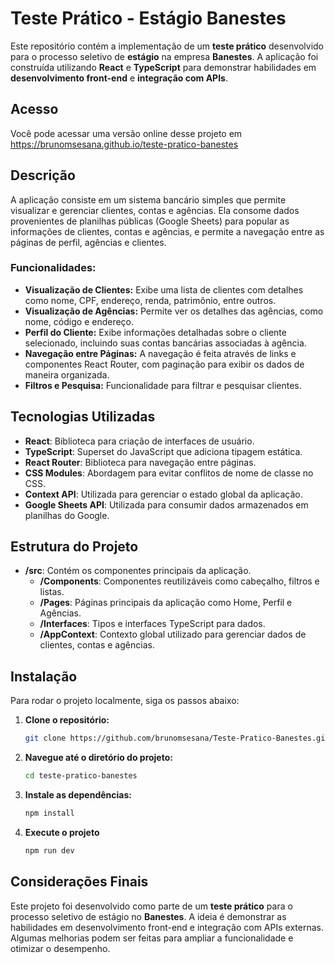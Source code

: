 # Teste Prático - Estágio Banestes

Este repositório contém a implementação de um **teste prático** desenvolvido para o processo seletivo de **estágio** na empresa **Banestes**. A aplicação foi construída utilizando **React** e **TypeScript** para demonstrar habilidades em **desenvolvimento front-end** e **integração com APIs**.

## Acesso

Você pode acessar uma versão online desse projeto em https://brunomsesana.github.io/teste-pratico-banestes

## Descrição

A aplicação consiste em um sistema bancário simples que permite visualizar e gerenciar clientes, contas e agências. Ela consome dados provenientes de planilhas públicas (Google Sheets) para popular as informações de clientes, contas e agências, e permite a navegação entre as páginas de perfil, agências e clientes.

### Funcionalidades:

- **Visualização de Clientes:** Exibe uma lista de clientes com detalhes como nome, CPF, endereço, renda, patrimônio, entre outros.
- **Visualização de Agências:** Permite ver os detalhes das agências, como nome, código e endereço.
- **Perfil do Cliente:** Exibe informações detalhadas sobre o cliente selecionado, incluindo suas contas bancárias associadas à agência.
- **Navegação entre Páginas:** A navegação é feita através de links e componentes React Router, com paginação para exibir os dados de maneira organizada.
- **Filtros e Pesquisa:** Funcionalidade para filtrar e pesquisar clientes.

## Tecnologias Utilizadas

- **React**: Biblioteca para criação de interfaces de usuário.
- **TypeScript**: Superset do JavaScript que adiciona tipagem estática.
- **React Router**: Biblioteca para navegação entre páginas.
- **CSS Modules**: Abordagem para evitar conflitos de nome de classe no CSS.
- **Context API**: Utilizada para gerenciar o estado global da aplicação.
- **Google Sheets API**: Utilizada para consumir dados armazenados em planilhas do Google.

## Estrutura do Projeto

- **/src**: Contém os componentes principais da aplicação.
  - **/Components**: Componentes reutilizáveis como cabeçalho, filtros e listas.
  - **/Pages**: Páginas principais da aplicação como Home, Perfil e Agências.
  - **/Interfaces**: Tipos e interfaces TypeScript para dados.
  - **/AppContext**: Contexto global utilizado para gerenciar dados de clientes, contas e agências.

## Instalação

Para rodar o projeto localmente, siga os passos abaixo:

1. **Clone o repositório:**

   ```bash
   git clone https://github.com/brunomsesana/Teste-Pratico-Banestes.git

2. **Navegue até o diretório do projeto:**

    ```bash
    cd teste-pratico-banestes

3. **Instale as dependências:**

    ```bash
    npm install

4. **Execute o projeto**

    ```bash
    npm run dev

## Considerações Finais

Este projeto foi desenvolvido como parte de um **teste prático** para o processo seletivo de estágio no **Banestes**. A ideia é demonstrar as habilidades em desenvolvimento front-end e integração com APIs externas. Algumas melhorias podem ser feitas para ampliar a funcionalidade e otimizar o desempenho.